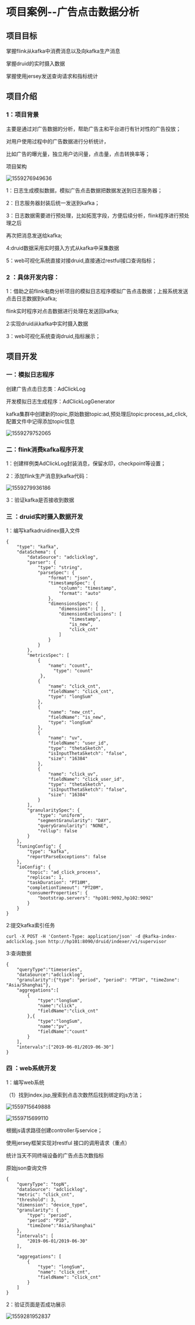 # 项目案例--广告点击数据分析

## 项目目标

掌握flink从kafka中消费消息以及向kafka生产消息

掌握druid的实时摄入数据

掌握使用jersey发送查询请求和指标统计

## 项目介绍

### 1：项目背景

主要是通过对广告数据的分析，帮助广告主和平台进行有针对性的广告投放；

对用户使用过程中的广告数据进行分析统计，

比如广告的曝光量，独立用户访问量，点击量，点击转换率等；

项目架构

![1559276949636](https://user-images.githubusercontent.com/75486726/178940185-631b3857-d3f7-413f-97cf-022ebb325fc4.png)

1：日志生成模拟数据，模拟广告点击数据把数据发送到日志服务器；

2：日志服务器封装后统一发送到kafka；

3：日志数据需要进行预处理，比如拓宽字段，方便后续分析，flink程序进行预处理之后

再次把消息发送给kafka;

4:druid数据采用实时摄入方式从kafka中采集数据

5：web可视化系统直接对接druid,直接通过restful接口查询指标；

### 2 ：具体开发内容：

1：借助之前flink电商分析项目的模拟日志程序模拟广告点击数据；上报系统发送点击日志数据到kafka;

flink实时程序对点击数据进行处理在发送回kafka;

2:实现druid从kafka中实时摄入数据

3：web可视化系统查询druid,指标展示；

## 项目开发

### 一：模拟日志程序

创建广告点击日志类：AdClickLog

开发模拟日志生成程序：AdClickLogGenerator

kafka集群中创建新的topic,原始数据topic:ad,预处理后topic:process_ad_click,配置文件中记得添加topic信息

![1559279752065](https://user-images.githubusercontent.com/75486726/178940230-894338b9-e216-4469-baa5-b91f53ae2ae5.png)

### 二：flink消费kafka程序开发

1：创建样例类AdClickLog封装消息，保留水印，checkpoint等设置；

2：添加flink生产消息到kafka代码：

![1559279936186](https://user-images.githubusercontent.com/75486726/178940299-007e6682-d65f-4ca0-8908-1ba80e5fa5a8.png)

3：验证kafka是否接收到数据

### 三 ：druid实时摄入数据开发

1：编写kafkadruidinex摄入文件

```
{
    "type": "kafka", 
    "dataSchema": {
        "dataSource": "adclicklog", 
        "parser": {
            "type": "string", 
            "parseSpec": {
                "format": "json", 
                "timestampSpec": {
                    "column": "timestamp", 
                    "format": "auto"
                }, 
                "dimensionsSpec": {
                    "dimensions": [ ], 
                    "dimensionExclusions": [
                        "timestamp", 
                        "is_new", 
                        "click_cnt"
                    ]
                }
            }
        }, 
        "metricsSpec": [
            {
                "name": "count", 
                  "type": "count"
             },
            {
                "name": "click_cnt", 
                "fieldName": "click_cnt", 
                "type": "longSum"
            }, 
            {
                "name": "new_cnt", 
                "fieldName": "is_new", 
                "type": "longSum"
            }, 
            {
                "name": "uv", 
                "fieldName": "user_id", 
                "type": "thetaSketch", 
                "isInputThetaSketch": "false", 
                "size": "16384"
            }, 
            {
                "name": "click_uv", 
                "fieldName": "click_user_id", 
                "type": "thetaSketch", 
                "isInputThetaSketch": "false", 
                "size": "16384"
            }
        ], 
        "granularitySpec": {
            "type": "uniform", 
            "segmentGranularity": "DAY", 
            "queryGranularity": "NONE", 
            "rollup": false
        }
    }, 
    "tuningConfig": {
        "type": "kafka", 
        "reportParseExceptions": false
    }, 
    "ioConfig": {
        "topic": "ad_click_process", 
        "replicas": 1, 
        "taskDuration": "PT10M", 
        "completionTimeout": "PT20M", 
        "consumerProperties": {
            "bootstrap.servers": "hp101:9092,hp102:9092"
        }
    }
}
```

2:提交kafka索引任务

```
curl -X POST -H 'Content-Type: application/json' -d @kafka-index-adclicklog.json http://hp101:8090/druid/indexer/v1/supervisor
```

3:查询数据

```
{
    "queryType":"timeseries",
    "dataSource":"adclicklog",
    "granularity":{"type": "period", "period": "PT1H", "timeZone": "Asia/Shanghai"},
    "aggregations":[
        {
            "type":"longSum",
            "name":"click",
            "fieldName":"click_cnt"
        },{
            "type":"longSum",
            "name":"pv",
            "fieldName":"count"
        }
    ],
    "intervals":["2019-06-01/2019-06-30"]
}
```



### 四 ：web系统开发

1：编写web系统

（1）找到index.jsp,搜索到点击次数然后找到绑定的js方法；

![1559715649888](https://user-images.githubusercontent.com/75486726/178940353-f36b7d90-6918-4fae-8e12-0d65eae94805.png)

![1559715699110](https://user-images.githubusercontent.com/75486726/178940399-6c69642b-fe41-472f-a6ca-4d617a6574b1.png)

根据js请求路径创建controller与service；


使用jersey框架实现对restful 接口的调用请求（重点）

统计当天不同终端设备的广告点击次数指标

原始json查询文件

```
{
    "queryType": "topN",
    "dataSource": "adclicklog",
    "metric": "click_cnt",
    "threshold": 3,
	"dimension": "device_type",
    "granularity": {
        "type": "period",
        "period": "P1D",
		"timeZone":"Asia/Shanghai"
    },
    "intervals": [
        "2019-06-01/2019-06-30"
    ],
    
    "aggregations": [
        {
            "type": "longSum",
            "name": "click_cnt",
            "fieldName": "click_cnt"
        }
    ]
}
```



2：验证页面是否成功展示

![1559281952837](https://user-images.githubusercontent.com/75486726/178940458-13e0afb8-f2c6-43f7-b189-091a38b63771.png)
